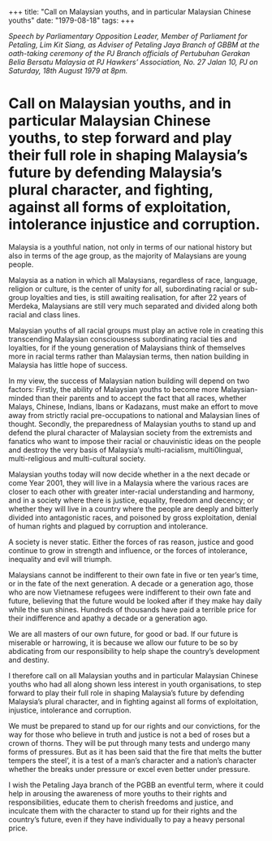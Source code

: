 +++ 
title: "Call on Malaysian youths, and in particular Malaysian Chinese youths"
date: "1979-08-18"
tags:
+++

_Speech by Parliamentary Opposition Leader, Member of Parliament for Petaling, Lim Kit Siang, as Adviser of Petaling Jaya Branch of GBBM at the oath-taking ceremony of the PJ Branch officials of Pertubuhan Gerakan Belia Bersatu Malaysia at PJ Hawkers’ Association, No. 27 Jalan 10, PJ on Saturday, 18th August 1979 at 8pm._

# Call on Malaysian youths, and in particular Malaysian Chinese youths, to step forward and play their full role in shaping Malaysia’s future by defending Malaysia’s plural character, and fighting, against all forms of exploitation, intolerance injustice and corruption.

Malaysia is a youthful nation, not only in terms of our national history but also in terms of the age group, as the majority of Malaysians are young people.</u>

Malaysia as a nation in which all Malaysians, regardless of race, language, religion or culture, is the center of unity for all, subordinating racial or sub-group loyalties and ties, is still awaiting realisation, for after 22 years of Merdeka, Malaysians are still very much separated and divided along both racial and class lines.

Malaysian youths of all racial groups must play an active role in creating this transcending Malaysian consciousness subordinating racial ties and loyalties, for if the young generation of Malaysians think of themselves more in racial terms rather than Malaysian terms, then nation building in Malaysia has little hope of success.

In my view, the success of Malaysian nation building will depend on two factors: Firstly, the ability of Malaysian youths to become more Malaysian-minded than their parents and to accept the fact that all races, whether Malays, Chinese, Indians, Ibans or Kadazans, must make an effort to move away from strictly racial pre-occupations to national and Malaysian lines of thought. Secondly, the preparedness of Malaysian youths to stand up and defend the plural character of Malaysian society from the extremists and fanatics who want to impose their racial or chauvinistic ideas on the people and destroy the very basis of Malaysia’s multi-racialism, multi0lingual, multi-religious and multi-cultural society.

Malaysian youths today will now decide whether in a the next decade or come Year 2001, they will live in a Malaysia where the various races are closer to each other with greater inter-racial understanding and harmony, and in a society where there is justice, equality, freedom and decency; or whether they will live in a country where the people are deeply and bitterly divided into antagonistic races, and poisoned by gross exploitation, denial of human rights and plagued by corruption and intolerance.

A society is never static. Either the forces of ras reason, justice and good continue to grow in strength and influence, or the forces of intolerance, inequality and evil will triumph.

Malaysians cannot be indifferent to their own fate in five or ten year’s time, or in the fate of the next generation. A decade or a generation ago, those who are now Vietnamese refugees were indifferent to their own fate and future, believing that the future would be looked after if they make hay daily while the sun shines. Hundreds of thousands have paid a terrible price for their indifference and apathy a decade or a generation ago. 

We are all masters of our own future, for good or bad. If our future is miserable or harrowing, it is because we allow our future to be so by abdicating from our responsibility to help shape the country’s development and destiny.

I therefore call on all Malaysian youths and in particular Malaysian Chinese youths who had all along shown less interest in youth organisations, to step forward to play their full role in shaping Malaysia’s future by defending Malaysia’s plural character, and in fighting against all forms of exploitation, injustice, intolerance and corruption.

We must be prepared to stand up for our rights and our convictions, for the way for those who believe in truth and justice is not a bed of roses but a crown of thorns. They will be put through many tests and undergo many forms of pressures. But as it has been said that the fire that melts the butter tempers the steel’, it is a test of a man’s character and a nation’s character whether the breaks under pressure or excel even better under pressure.

I wish the Petaling Jaya branch of the PGBB an eventful term, where it could help in arousing the awareness of more youths to their rights and responsibilities, educate them to cherish freedoms and justice, and inculcate them with the character to stand up for their rights and the country’s future, even if they have individually to pay a heavy personal price.
 

